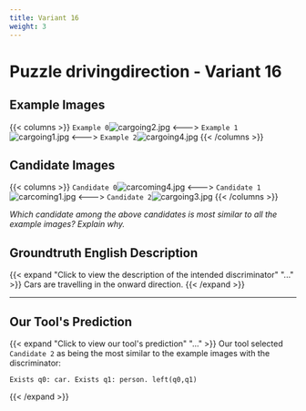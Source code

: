 ```yaml
---
title: Variant 16
weight: 3
---
```


# Puzzle drivingdirection - Variant 16

## Example Images
{{< columns >}}
`Example 0`![cargoing2.jpg](/natscene-data/images/cargoing2.jpg)
<--->
`Example 1`![cargoing1.jpg](/natscene-data/images/cargoing1.jpg)
<--->
`Example 2`![cargoing4.jpg](/natscene-data/images/cargoing4.jpg)
{{< /columns >}}

## Candidate Images
{{< columns >}}
`Candidate 0`![carcoming4.jpg](/natscene-data/images/carcoming4.jpg)
<--->
`Candidate 1`![carcoming1.jpg](/natscene-data/images/carcoming1.jpg)
<--->
`Candidate 2`![cargoing3.jpg](/natscene-data/images/cargoing3.jpg)
{{< /columns >}}

*Which candidate among the above candidates is most similar to all the example images? Explain why.*

## Groundtruth English Description

{{< expand "Click to view the description of the intended discriminator" "..." >}}
Cars are travelling in the onward direction.
{{< /expand >}}

---



## Our Tool's Prediction

{{< expand "Click to view our tool's prediction" "..." >}}
Our tool selected `Candidate 2` as being the most similar to the example images with the discriminator:
```plaintext
Exists q0: car. Exists q1: person. left(q0,q1)
```
{{< /expand >}}
